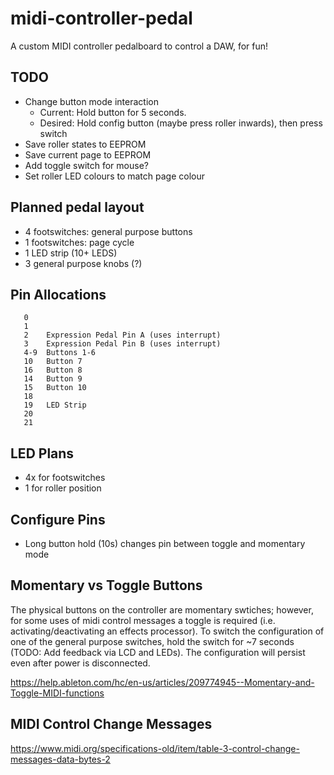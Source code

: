 # midi-controller-pedal
A custom MIDI controller pedalboard to control a DAW, for fun!

## TODO
* Change button mode interaction
    * Current: Hold button for 5 seconds.
    * Desired: Hold config button (maybe press roller inwards), then press switch
* Save roller states to EEPROM
* Save current page to EEPROM
* Add toggle switch for mouse? 
* Set roller LED colours to match page colour

## Planned pedal layout
* 4 footswitches: general purpose buttons
* 1 footswitches: page cycle
* 1 LED strip (10+ LEDS)
* 3 general purpose knobs (?)

## Pin Allocations
```
   0    
   1    
   2    Expression Pedal Pin A (uses interrupt)
   3    Expression Pedal Pin B (uses interrupt)
   4-9  Buttons 1-6
   10   Button 7
   16   Button 8
   14   Button 9
   15   Button 10
   18   
   19   LED Strip
   20   
   21   
```

## LED Plans
* 4x for footswitches
* 1 for roller position

## Configure Pins
* Long button hold (10s) changes pin between toggle and momentary mode

## Momentary vs Toggle Buttons
The physical buttons on the controller are momentary swtiches; however, for some uses of midi control messages a toggle is required (i.e. activating/deactivating an effects processor). To switch the configuration of one of the general purpose switches, hold the switch for ~7 seconds (TODO: Add feedback via LCD and LEDs). The configuration will persist even after power is disconnected.  

https://help.ableton.com/hc/en-us/articles/209774945--Momentary-and-Toggle-MIDI-functions


## MIDI Control Change Messages
https://www.midi.org/specifications-old/item/table-3-control-change-messages-data-bytes-2